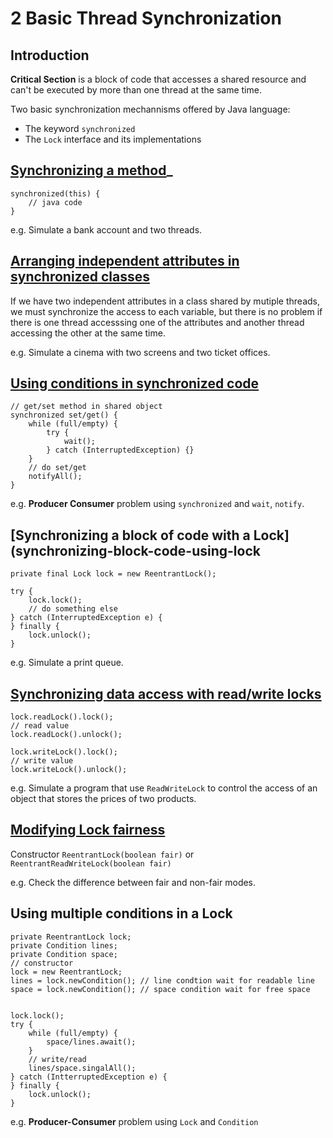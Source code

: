 # 2 Basic Thread Synchronization

## Introduction

__Critical Section__ is a block of code that accesses a shared resource and can't be executed by more than one thread at the same time.

Two basic synchronization mechannisms offered by Java language:

* The keyword `synchronized`
* The `Lock` interface and its implementations

## [Synchronizing a method](sychronizing-method)_


    synchronized(this) {
        // java code
    }

e.g. Simulate a bank account and two threads.

## [Arranging independent attributes in synchronized classes](arranging-independent-attributes-in-synchronized-class)

If we have two independent attributes in a class shared by mutiple threads, we must synchronize the access to each variable, but there is no problem if there is one thread accesssing one of the attributes and another thread accessing the other at the same time.

e.g. Simulate a cinema with two screens and two ticket offices.

## [Using conditions in synchronized code](using-conditions-in-sychronized-code)

    // get/set method in shared object
    synchronized set/get() {
        while (full/empty) {
            try {
                wait();
            } catch (InterruptedException) {}
        }
        // do set/get
        notifyAll();
    }

e.g. __Producer Consumer__ problem using `synchronized` and `wait`, `notify`.

## [Synchronizing a block of code with a Lock](synchronizing-block-code-using-lock

    private final Lock lock = new ReentrantLock();

    try {
        lock.lock();
        // do something else
    } catch (InterruptedException e) {
    } finally {
        lock.unlock();
    }

e.g. Simulate a print queue.

## [Synchronizing data access with read/write locks](synchronizing-data-access-with-read-write-lock)

    lock.readLock().lock();
    // read value
    lock.readLock().unlock();

    lock.writeLock().lock();
    // write value
    lock.writeLock().unlock();

e.g. Simulate a program that use `ReadWriteLock` to control the access of an object that stores the prices of two products.

## [Modifying Lock fairness](modifying-lock-fairness)

Constructor `ReentrantLock(boolean fair)` or `ReentrantReadWriteLock(boolean fair)`

e.g. Check the difference between fair and non-fair modes.

## Using multiple conditions in a Lock

    private ReentrantLock lock;
    private Condition lines;
    private Condition space;
    // constructor
    lock = new ReentrantLock;
    lines = lock.newCondition(); // line condtion wait for readable line
    space = lock.newCondition(); // space condition wait for free space 


    lock.lock();
    try {
        while (full/empty) {
            space/lines.await();
        }
        // write/read
        lines/space.singalAll();
    } catch (IntterruptedException e) {
    } finally {
        lock.unlock();
    }

e.g. __Producer-Consumer__ problem using `Lock` and `Condition`

